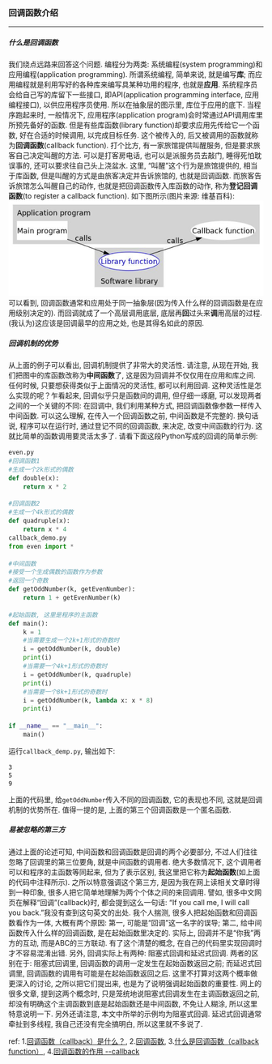 ### 回调函数介绍

***

##### 什么是回调函数
我们绕点远路来回答这个问题. 编程分为两类: 系统编程(system programming)和应用编程(application programming). 所谓系统编程, 简单来说, 就是编写**库**; 而应用编程就是利用写好的各种库来编写具某种功用的程序, 也就是**应用**. 系统程序员会给自己写的库留下一些接口, 即API(application programming interface, 应用编程接口), 以供应用程序员使用. 所以在抽象层的图示里, 库位于应用的底下. 当程序跑起来时, 一般情况下, 应用程序(application program)会时常通过API调用库里所预先备好的函数. 但是有些库函数(library function)却要求应用先传给它一个函数, 好在合适的时候调用, 以完成目标任务. 这个被传入的, 后又被调用的函数就称为**回调函数**(callback function). 
打个比方, 有一家旅馆提供叫醒服务, 但是要求旅客自己决定叫醒的方法. 可以是打客房电话, 也可以是派服务员去敲门, 睡得死怕耽误事的, 还可以要求往自己头上浇盆水. 这里, “叫醒”这个行为是旅馆提供的, 相当于库函数, 但是叫醒的方式是由旅客决定并告诉旅馆的, 也就是回调函数. 而旅客告诉旅馆怎么叫醒自己的动作, 也就是把回调函数传入库函数的动作, 称为**登记回调函数**(to register a callback function). 如下图所示(图片来源: 维基百科): 
![img](../../images/0ef3106510e2e1630eb49744362999f8_hd.jpg)
可以看到, 回调函数通常和应用处于同一抽象层(因为传入什么样的回调函数是在应用级别决定的). 而回调就成了一个高层调用底层, 底层再**回**过头来**调**用高层的过程. (我认为)这应该是回调最早的应用之处, 也是其得名如此的原因. 



##### 回调机制的优势
从上面的例子可以看出, 回调机制提供了非常大的灵活性. 请注意, 从现在开始, 我们把图中的库函数改称为**中间函数**了, 这是因为回调并不仅仅用在应用和库之间. 任何时候, 只要想获得类似于上面情况的灵活性, 都可以利用回调. 
这种灵活性是怎么实现的呢？乍看起来, 回调似乎只是函数间的调用, 但仔细一琢磨, 可以发现两者之间的一个关键的不同: 在回调中, 我们利用某种方式, 把回调函数像参数一样传入中间函数. 可以这么理解, 在传入一个回调函数之前, 中间函数是不完整的. 换句话说, 程序可以在运行时, 通过登记不同的回调函数, 来决定, 改变中间函数的行为. 这就比简单的函数调用要灵活太多了. 请看下面这段Python写成的回调的简单示例: 
```python
even.py
#回调函数1
#生成一个2k形式的偶数
def double(x):
    return x * 2
    
#回调函数2
#生成一个4k形式的偶数
def quadruple(x):
    return x * 4
callback_demo.py
from even import *

#中间函数
#接受一个生成偶数的函数作为参数
#返回一个奇数
def getOddNumber(k, getEvenNumber):
    return 1 + getEvenNumber(k)
    
#起始函数, 这里是程序的主函数
def main():    
    k = 1
    #当需要生成一个2k+1形式的奇数时
    i = getOddNumber(k, double)
    print(i)
    #当需要一个4k+1形式的奇数时
    i = getOddNumber(k, quadruple)
    print(i)
    #当需要一个8k+1形式的奇数时
    i = getOddNumber(k, lambda x: x * 8)
    print(i)
    
if __name__ == "__main__":
    main()
```
运行`callback_demp.py`, 输出如下: 
```text
3
5
9
```
上面的代码里, 给`getOddNumber`传入不同的回调函数, 它的表现也不同, 这就是回调机制的优势所在. 值得一提的是, 上面的第三个回调函数是一个匿名函数. 



##### 易被忽略的第三方
通过上面的论述可知, 中间函数和回调函数是回调的两个必要部分, 不过人们往往忽略了回调里的第三位要角, 就是中间函数的调用者. 绝大多数情况下, 这个调用者可以和程序的主函数等同起来, 但为了表示区别, 我这里把它称为**起始函数**(如上面的代码中注释所示). 
之所以特意强调这个第三方, 是因为我在网上读相关文章时得到一种印象, 很多人把它简单地理解为两个个体之间的来回调用. 譬如, 很多中文网页在解释“回调”(callback)时, 都会提到这么一句话: “If you call me, I will call you back.”我没有查到这句英文的出处. 我个人揣测, 很多人把起始函数和回调函数看作为一体, 大概有两个原因: 第一, 可能是“回调”这一名字的误导; 第二, 给中间函数传入什么样的回调函数, 是在起始函数里决定的. 实际上, 回调并不是“你我”两方的互动, 而是ABC的三方联动. 有了这个清楚的概念, 在自己的代码里实现回调时才不容易混淆出错. 
另外, 回调实际上有两种: 阻塞式回调和延迟式回调. 两者的区别在于: 阻塞式回调里, 回调函数的调用一定发生在起始函数返回之前; 而延迟式回调里, 回调函数的调用有可能是在起始函数返回之后. 这里不打算对这两个概率做更深入的讨论, 之所以把它们提出来, 也是为了说明强调起始函数的重要性. 网上的很多文章, 提到这两个概念时, 只是笼统地说阻塞式回调发生在主调函数返回之前, 却没有明确这个主调函数到底是起始函数还是中间函数, 不免让人糊涂, 所以这里特意说明一下. 另外还请注意, 本文中所举的示例均为阻塞式回调. 延迟式回调通常牵扯到多线程, 我自己还没有完全搞明白, 所以这里就不多说了. 



ref:
1.[回调函数（callback）是什么？](https://www.zhihu.com/question/19801131),   2.[回调函数](https://zh.wikipedia.org/wiki/%E5%9B%9E%E8%B0%83%E5%87%BD%E6%95%B0),   3.[什么是回调函数（callback function）](https://blog.csdn.net/booirror/article/details/20007009),   4.[回调函数的作用 --callback](https://blog.csdn.net/bzhxuexi/article/details/11769151)